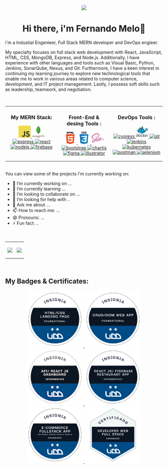 <div align="center">
  <img height="150" src="https://camo.githubusercontent.com/62da68eb62b1e5f175f7d1f0191dd89a653d7908feb22d37d4a0ab07365d6791/68747470733a2f2f6d656469612e67697068792e636f6d2f6d656469612f4d3967624264396e6244724f5475314d71782f67697068792e676966"/>
</div>

### <h1 align="center">Hi there, i'm Fernando Melo👋</h1>
<p>i'm a Industial Engenieer, Full Stack MERN developer and DevOps engieer.</p>

<p>My specialty focuses on full stack web development with React, JavaScript, HTML, CSS, MongoDB, Express, and Node.js. Additionally, I have experience with other languages and tools such as Visual Basic, Python, Jenkins, SonarQube, Nexus, and Git. Furthermore, I have a keen interest in continuing my learning journey to explore new technological tools that enable me to work in various areas related to computer science, development, and IT project management. Lastly, I possess soft skills such as leadership, teamwork, and negotiation.</p>


<br/> 
<table align="center"><tr>
    <td valign="top" width="33%">
      <h3 align="center">My MERN Stack:</h3>
      <p align="center">
        <a href="https://developer.mozilla.org/en-US/docs/Web/JavaScript" target="_blank" rel="noreferrer">
          <img src="https://raw.githubusercontent.com/devicons/devicon/master/icons/javascript/javascript-original.svg" alt="javascript" width="40" height="40"/>
        </a>
        <a href="https://www.mongodb.com/" target="_blank" rel="noreferrer">
          <img src="https://raw.githubusercontent.com/devicons/devicon/master/icons/mongodb/mongodb-original-wordmark.svg" alt="mongodb" width="40" height="40"/>
        </a>
        <a href="https://expressjs.com" target="_blank" rel="noreferrer">
          <img src="https://cdn.jsdelivr.net/gh/devicons/devicon/icons/express/express-original.svg" alt="express" width="40" height="40"/>
        </a>
        <a href="https://reactjs.org/" target="_blank" rel="noreferrer">
          <img src="https://cdn.jsdelivr.net/gh/devicons/devicon/icons/react/react-original.svg" alt="react" width="40" height="40"/>
        </a>
        <a href="https://nodejs.org" target="_blank" rel="noreferrer">
          <img src="https://cdn.jsdelivr.net/gh/devicons/devicon/icons/nodejs/nodejs-original.svg" alt="nodejs" width="40" height="40"/>
        </a>
        <a href="https://firebase.google.com/" target="_blank" rel="noreferrer">
          <img src="https://www.vectorlogo.zone/logos/firebase/firebase-icon.svg" alt="firebase" width="40" height="40"/>
        </a>
      </p>
    </td>
    <td valign="top" width="33%">
      <h3 align="center">Front-End & desing Tools :</h3>
      <p align="center">
        <a href="https://www.w3.org/html/" target="_blank" rel="noreferrer">
          <img src="https://raw.githubusercontent.com/devicons/devicon/master/icons/html5/html5-original-wordmark.svg" alt="html5" width="40" height="40"/>
        </a>
        <a href="https://www.w3schools.com/css/" target="_blank" rel="noreferrer">
          <img src="https://raw.githubusercontent.com/devicons/devicon/master/icons/css3/css3-original-wordmark.svg" alt="css3" width="40" height="40"/> 
        </a>
        <a href="https://sass-lang.com" target="_blank" rel="noreferrer">
          <img src="https://raw.githubusercontent.com/devicons/devicon/master/icons/sass/sass-original.svg" alt="sass" width="40" height="40"/>
        </a>
        <a href="https://getbootstrap.com" target="_blank" rel="noreferrer">
          <img src="https://cdn.jsdelivr.net/gh/devicons/devicon/icons/bootstrap/bootstrap-original.svg" alt="bootstrap" width="40" height="40"/>
        </a>
        <a href="https://www.chartjs.org" target="_blank" rel="noreferrer">
          <img src="https://www.chartjs.org/media/logo-title.svg" alt="chartjs" width="40" height="40"/>
        </a>
        <a href="https://www.figma.com/" target="_blank" rel="noreferrer">
          <img src="https://www.vectorlogo.zone/logos/figma/figma-icon.svg" alt="figma" width="40" height="40"/>
        </a>
        <a href="https://www.adobe.com/in/products/illustrator.html" target="_blank" rel="noreferrer">
          <img src="https://www.vectorlogo.zone/logos/adobe_illustrator/adobe_illustrator-icon.svg" alt="illustrator" width="40" height="40"/>
        </a>
      </p>
    </td>
    <td valign="top" width="33%">
      <h3 align="center">DevOps Tools :</h3>
      <p align="center">
        <a href="https://www.cypress.io" target="_blank" rel="noreferrer">
          <img src="https://raw.githubusercontent.com/simple-icons/simple-icons/6e46ec1fc23b60c8fd0d2f2ff46db82e16dbd75f/icons/cypress.svg" alt="cypress" width="40" height="40"/>
        </a>
        <a href="https://www.docker.com/" target="_blank" rel="noreferrer">
            <img src="https://raw.githubusercontent.com/devicons/devicon/master/icons/docker/docker-original-wordmark.svg" alt="docker" width="40" height="40"/>
        </a>
        <a href="https://git-scm.com/" target="_blank" rel="noreferrer">
          <img src="https://www.vectorlogo.zone/logos/git-scm/git-scm-icon.svg" alt="git" width="40" height="40"/>
        </a>
        <a href="https://www.jenkins.io" target="_blank" rel="noreferrer">
          <img src="https://www.vectorlogo.zone/logos/jenkins/jenkins-icon.svg" alt="jenkins" width="40" height="40"/>
        </a>
        <a href="https://kubernetes.io" target="_blank" rel="noreferrer">
          <img src="https://www.vectorlogo.zone/logos/kubernetes/kubernetes-icon.svg" alt="kubernetes" width="40" height="40"/>
        </a>
        <a href="https://postman.com" target="_blank" rel="noreferrer">
          <img src="https://www.vectorlogo.zone/logos/getpostman/getpostman-icon.svg" alt="postman" width="40" height="40"/>
        </a>
        <a href="https://www.selenium.dev" target="_blank" rel="noreferrer">
          <img src="https://raw.githubusercontent.com/detain/svg-logos/780f25886640cef088af994181646db2f6b1a3f8/svg/selenium-logo.svg" alt="selenium" width="40" height="40"/>
        </a>
      </p>
    </td>
  </tr></table>  
<br/>  
You can view some of the projects I'm currently working on:

- 🔭 I’m currently working on ...
- 🌱 I’m currently learning ...
- 👯 I’m looking to collaborate on ...
- 🤔 I’m looking for help with ..
- 💬 Ask me about ...
- 📫 How to reach me: ...
- 😄 Pronouns: ...
- ⚡ Fun fact: ..

<br/>  

<table align="center"><tr>
  <td valign="top" width="50%">
    <p align="center">
      <!--   <a href="https://github.com/anuraghazra/github-readme-stats"> -->
          <img align="center" src="https://github-readme-stats.vercel.app/api/top-langs/?username=Fernandojmo&layout=compact" />
      <!--   </a> -->
    </p>
  </td>
  <td valign="top" width="50%">
    <p align="center">
    <!--   <a href="https://github.com/anuraghazra/github-readme-stats"> -->
        <img align="center" src="https://github-readme-stats.vercel.app/api?username=Fernandojmo&show_icons=true&theme=radical" />
    <!--   </a> -->
    </p>
  </td>
</tr></table>
  
<br/>  

<h2>My Badges & Certificates:</h2>
<div align="center">
  <a href="https://www.credly.com/earner/earned/badge/4a39c3ce-8cc7-4531-a6d4-d335b527a78a">
    <img src="https://github.com/Fernandojmo/Fernandojmo/blob/main/Badges/html-css-landing-page-sobresaliente%20(2).png?raw=true" width="182" height="182"/>
  </a>
  <a href="https://www.credly.com/earner/earned/badge/76c963af-5e86-4f66-ae6d-0a7af63517a5">
    <img src="https://github.com/Fernandojmo/Fernandojmo/blob/main/Badges/crud-dom-web-app-sobresaliente.png?raw=true" width="182" height="182"/>
  </a>
  <a href="https://www.credly.com/earner/earned/badge/a5c4acc3-bea7-4e81-9eb2-29231dac1e5b">
    <img src="https://github.com/Fernandojmo/Fernandojmo/blob/main/Badges/api-react-js-dashboard-sobresaliente.png?raw=true" width="182" height="182"/>
  </a>
  <a href="https://www.credly.com/earner/earned/badge/8cfbe4af-c6c0-4b12-938f-796cacf7b800">
    <img src="https://github.com/Fernandojmo/Fernandojmo/blob/main/Badges/react-js-firebase-restaurant-app-sobresaliente.png?raw=true" width="182" height="182"/>
  </a>
  <a href="https://www.credly.com/earner/earned/badge/e958b304-b2f0-4cc4-be77-e634bc314ebc">  
    <img src="https://github.com/Fernandojmo/Fernandojmo/blob/main/Badges/e-commerce-fullstack-app-with-mongo-express-react-js-y-node-js-sobresaliente.png?raw=true" width="182" height="182"/>
  </a>
  <a href="https://solicitudes.udd.cl/verificar/index.php/index/?identificador=188974155&folio=195773">  
    <img src="https://github.com/Fernandojmo/Fernandojmo/blob/main/Badges/developer-web-full-stack-sobresaliente.png?raw=true" width="182" height="182"/>
  </a>
</div>

<br/>  
